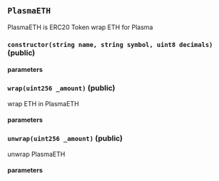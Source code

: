 ## `PlasmaETH`


PlasmaETH is ERC20 Token wrap ETH for Plasma
### `constructor(string name, string symbol, uint8 decimals)` (public)



#### parameters
### `wrap(uint256 _amount)` (public)


wrap ETH in PlasmaETH
#### parameters
### `unwrap(uint256 _amount)` (public)


unwrap PlasmaETH
#### parameters
